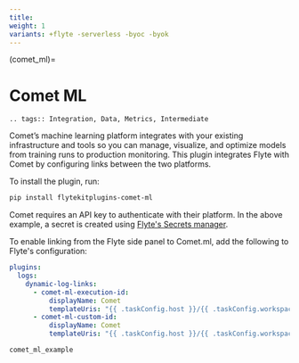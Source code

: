 ```yaml
---
title:
weight: 1
variants: +flyte -serverless -byoc -byok
---
```


(comet_ml)=

# Comet ML

```{eval-rst}
.. tags:: Integration, Data, Metrics, Intermediate
```

Comet’s machine learning platform integrates with your existing infrastructure and tools so you can manage, visualize, and optimize models from training runs to production monitoring. This plugin integrates Flyte with Comet by configuring links between the two platforms.

To install the plugin, run:

```bash
pip install flytekitplugins-comet-ml
```

Comet requires an API key to authenticate with their platform. In the above example, a secret is created using
[Flyte's Secrets manager](https://docs.flyte.org/en/latest/user_guide/productionizing/secrets.html).

To enable linking from the Flyte side panel to Comet.ml, add the following to Flyte's configuration:

```yaml
plugins:
  logs:
    dynamic-log-links:
      - comet-ml-execution-id:
          displayName: Comet
          templateUris: "{{ .taskConfig.host }}/{{ .taskConfig.workspace }}/{{ .taskConfig.project_name }}/{{ .executionName }}{{ .nodeId }}{{ .taskRetryAttempt }}{{ .taskConfig.link_suffix }}"
      - comet-ml-custom-id:
          displayName: Comet
          templateUris: "{{ .taskConfig.host }}/{{ .taskConfig.workspace }}/{{ .taskConfig.project_name }}/{{ .taskConfig.experiment_key }}"
```

```{auto-examples-toc}
comet_ml_example
```
